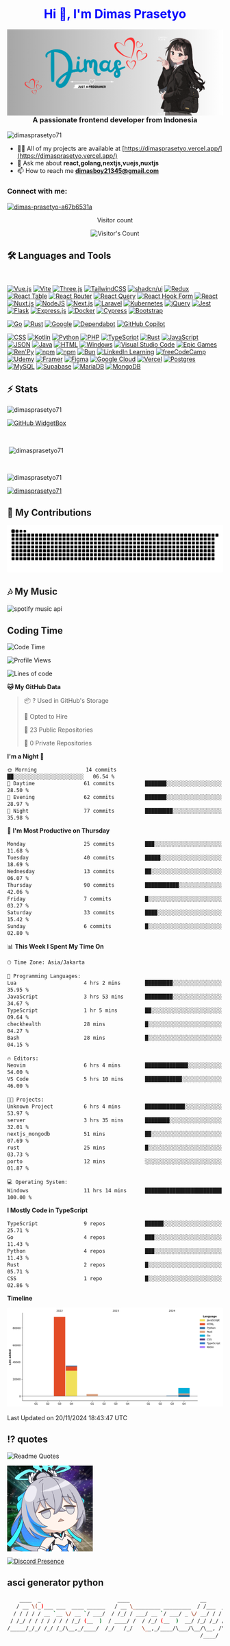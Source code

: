 <h1 style="color: blue;" align="center">Hi 👋, I'm Dimas Prasetyo</h1> 

<img align="right" src="/banner.png" alt="dimasprasetyo71" />
<h3 align="center">A passionate frontend developer from Indonesia</h3>

<p align="left"> <img src="https://komarev.com/ghpvc/?username=dimasprasetyo71&label=Profile%20views&color=0e75b6&style=flat" alt="dimasprasetyo71" /> </p>

- 👨‍💻 All of my projects are available at [https://dimasprasetyo.vercel.app/](https://dimasprasetyo.vercel.app/)
- 💬 Ask me about **react,golang,nextjs,vuejs,nuxtjs**
- 📫 How to reach me **dimasboy21345@gmail.com**

<h3 align="left">Connect with me:</h3>
<p align="left">
<a href="https://linkedin.com/in/dimas-prasetyo-a67b6531a" target="blank"><img align="center" src="https://raw.githubusercontent.com/rahuldkjain/github-profile-readme-generator/master/src/images/icons/Social/linked-in-alt.svg" alt="dimas-prasetyo-a67b6531a" height="30" width="40" /></a>
</p>
<div align="center"> 
  <p>Visitor count</p>
  <img src="https://profile-counter.glitch.me/dimasprasetyo71/count.svg" alt="Visitor's Count" />
</div>

## 🛠️ Languages and Tools

<br>

[![Vue.js](https://img.shields.io/badge/Vue.js-4FC08D?logo=vuedotjs&logoColor=fff)](#)
[![Vite](https://img.shields.io/badge/Vite-646CFF?logo=vite&logoColor=fff)](#)
[![Three.js](https://img.shields.io/badge/Three.js-000?logo=threedotjs&logoColor=fff)](#)
[![TailwindCSS](https://img.shields.io/badge/Tailwind%20CSS-%2338B2AC.svg?logo=tailwind-css&logoColor=white)](#)
[![shadcn/ui](https://img.shields.io/badge/shadcn%2Fui-000?logo=shadcnui&logoColor=fff)](#)
[![Redux](https://img.shields.io/badge/Redux-764ABC?logo=redux&logoColor=fff)](#)
[![React Table](https://img.shields.io/badge/React%20Table-FF4154?logo=reacttable&logoColor=fff)](#)
[![React Router](https://img.shields.io/badge/React_Router-CA4245?logo=react-router&logoColor=white)](#)
[![React Query](https://img.shields.io/badge/React%20Query-FF4154?logo=reactquery&logoColor=fff)](#)
[![React Hook Form](https://img.shields.io/badge/React%20Hook%20Form-EC5990?logo=reacthookform&logoColor=fff)](#)
[![React](https://img.shields.io/badge/React-%2320232a.svg?logo=react&logoColor=%2361DAFB)](#)
[![Nuxt.js](https://img.shields.io/badge/Nuxt.js-002E3B?logo=nuxtdotjs&logoColor=#00DC82)](#)
[![NodeJS](https://img.shields.io/badge/Node.js-6DA55F?logo=node.js&logoColor=white)](#)
[![Next.js](https://img.shields.io/badge/Next.js-black?logo=next.js&logoColor=white)](#)
[![Laravel](https://img.shields.io/badge/Laravel-%23FF2D20.svg?logo=laravel&logoColor=white)](#)
[![Kubernetes](https://img.shields.io/badge/Kubernetes-326CE5?logo=kubernetes&logoColor=fff)](#)
[![jQuery](https://img.shields.io/badge/jQuery-0769AD?logo=jquery&logoColor=fff)](#)
[![Jest](https://img.shields.io/badge/Jest-C21325?logo=jest&logoColor=fff)](#)
[![Flask](https://img.shields.io/badge/Flask-000?logo=flask&logoColor=fff)](#)
[![Express.js](https://img.shields.io/badge/Express.js-%23404d59.svg?logo=express&logoColor=%2361DAFB)](#)
[![Docker](https://img.shields.io/badge/Docker-2496ED?logo=docker&logoColor=fff)](#)
[![Cypress](https://img.shields.io/badge/Cypress-69D3A7?logo=cypress&logoColor=fff)](#)
[![Bootstrap](https://img.shields.io/badge/Bootstrap-7952B3?logo=bootstrap&logoColor=fff)](#)

[![Go](https://img.shields.io/badge/Go-%2300ADD8.svg?&logo=go&logoColor=white)](#)
[![Rust](https://img.shields.io/badge/Rust-%23000000.svg?e&logo=rust&logoColor=white)](#)
[![Google](https://img.shields.io/badge/Google-4285F4?logo=google&logoColor=white)](#)
[![Dependabot](https://img.shields.io/badge/Dependabot-025E8C?logo=dependabot&logoColor=fff)](#)
[![GitHub Copilot](https://img.shields.io/badge/GitHub%20Copilot-000?logo=githubcopilot&logoColor=fff)](#)

[![CSS](https://img.shields.io/badge/CSS-1572B6?logo=css3&logoColor=fff)](#)
[![Kotlin](https://img.shields.io/badge/Kotlin-%237F52FF.svg?logo=kotlin&logoColor=white)](#)
[![Python](https://img.shields.io/badge/Python-3776AB?logo=python&logoColor=fff)](#)
[![PHP](https://img.shields.io/badge/php-%23777BB4.svg?&logo=php&logoColor=white)](#)
[![TypeScript](https://img.shields.io/badge/TypeScript-3178C6?logo=typescript&logoColor=fff)](#)
[![Rust](https://img.shields.io/badge/Rust-%23000000.svg?e&logo=rust&logoColor=white)](#)
[![JavaScript](https://img.shields.io/badge/JavaScript-F7DF1E?logo=javascript&logoColor=000)](#)
[![JSON](https://img.shields.io/badge/JSON-000?logo=json&logoColor=fff)](#)
[![Java](https://img.shields.io/badge/Java-%23ED8B00.svg?logo=openjdk&logoColor=white)](#)
[![HTML](https://img.shields.io/badge/HTML-%23E34F26.svg?logo=html5&logoColor=white)](#)
[![Windows](https://custom-icon-badges.demolab.com/badge/Windows-0078D6?logo=windows11&logoColor=white)](#)
[![Visual Studio Code](https://custom-icon-badges.demolab.com/badge/Visual%20Studio%20Code-0078d7.svg?logo=vsc&logoColor=white)](#)
[![Epic Games](https://img.shields.io/badge/Epic%20Games-%23313131.svg?logo=epicgames&logoColor=white)](#)
[![Ren'Py](https://img.shields.io/badge/Ren'Py-FF7F7F?logo=Renpy&logoColor=fff)](#)
[![npm](https://img.shields.io/badge/npm-CB3837?logo=npm&logoColor=fff)](#)
[![npm](https://img.shields.io/badge/npm-CB3837?logo=npm&logoColor=fff)](#)
[![Bun](https://img.shields.io/badge/Bun-000?logo=bun&logoColor=fff)](#)
[![LinkedIn Learning](https://img.shields.io/badge/LinkedIn%20Learning-0A66C2?logo=linkedin&logoColor=fff)](#)
[![freeCodeCamp](https://img.shields.io/badge/freeCodeCamp-0A0A23?logo=freecodecamp&logoColor=fff)](#)
[![Udemy](https://img.shields.io/badge/Udemy-A435F0?logo=udemy&logoColor=fff)](#)
[![Framer](https://img.shields.io/badge/Framer-05F?logo=framer&logoColor=fff)](#)
[![Figma](https://img.shields.io/badge/Figma-F24E1E?logo=figma&logoColor=white)](#)
[![Google Cloud](https://img.shields.io/badge/Google%20Cloud-%234285F4.svg?logo=google-cloud&logoColor=white)](#)
[![Vercel](https://img.shields.io/badge/Vercel-%23000000.svg?logo=vercel&logoColor=white)](#)
[![Postgres](https://img.shields.io/badge/Postgres-%23316192.svg?logo=postgresql&logoColor=white)](#)
[![MySQL](https://img.shields.io/badge/MySQL-4479A1?logo=mysql&logoColor=fff)](#)
[![Supabase](https://img.shields.io/badge/Supabase-3FCF8E?logo=supabase&logoColor=fff)](#)
[![MariaDB](https://img.shields.io/badge/MariaDB-003545?logo=mariadb&logoColor=white)](#)
[![MongoDB](https://img.shields.io/badge/MongoDB-%234ea94b.svg?logo=mongodb&logoColor=white)](#)


## ⚡️ Stats

<img align="center" src="https://github-readme-streak-stats.herokuapp.com/user=dimasprasetyo71&background=45%2CEBEBEB%2C135DEB&border=EB0000&ring=2580EB&sideLabels=EB2525&fire=04EBD5" alt="dimasprasetyo71" />

[![GitHub WidgetBox](https://github-widgetbox.vercel.app/api/profile?username=dimasprasetyo71&data=followers,repositories,stars,commits&theme=nautilus)](https://github.com/Jurredr/github-widgetbox)

<br>


<p>&nbsp;<img align="center" src="https://bad-apple-github-readme.vercel.app/api?show_bg=1&show_icons=true&locale=id&username=dimasprasetyo71" alt="dimasprasetyo71" /></p>

<br>

<p><img align="center" src="https://github-readme-stats.vercel.app/api/top-langs?username=dimasprasetyo71&show_icons=true&locale=en&layout=compact&theme=radical" alt="dimasprasetyo71" /></p>

<p align="left"> <a href="https://github.com/ryo-ma/github-profile-trophy"><img src="https://github-profile-trophy.vercel.app/?username=dimasprasetyo71" alt="dimasprasetyo71" /></a> </p>

## 🐍 My Contributions

<div align="center">
  <picture>
    <source media="(prefers-color-scheme: dark)" srcset="https://raw.githubusercontent.com/dimasprasetyo71/dimasprasetyo71/output/github-contribution-grid-snake-dark.svg" />
    <source media="(prefers-color-scheme: light)" srcset="https://raw.githubusercontent.com/dimasprasetyo71/dimasprasetyo71/output/github-contribution-grid-snake.svg" />
    <img alt="github-snake" src="https://raw.githubusercontent.com/dimasprasetyo71/dimasprasetyo71/output/github-contribution-grid-snake.svg" />
  </picture>
</div>

## 🎶 My Music

<img align="center" alt="spotify music api" src="https://spotify-github-profile.kittinanx.com/api/view.svg?uid=31dysviqtjlfxwb3o67jca4ykiq4&redirect=true][https://spotify-github-profile.kittinanx.com/api/view.svg?uid=31dysviqtjlfxwb3o67jca4ykiq4&cover_image=true&theme=default&show_offline=true&background_color=121212&interchange=true&bar_color=2ef1ff&bar_color_cover=false)"/>


## Coding Time
<!--START_SECTION:waka-->
![Code Time](http://img.shields.io/badge/Code%20Time-29%20hrs%206%20mins-blue)

![Profile Views](http://img.shields.io/badge/Profile%20Views-509-blue)

![Lines of code](https://img.shields.io/badge/From%20Hello%20World%20I%27ve%20Written-141.0%20thousand%20lines%20of%20code-blue)

**🐱 My GitHub Data** 

> 📦 ? Used in GitHub's Storage 
 > 
> 💼 Opted to Hire
 > 
> 📜 23 Public Repositories 
 > 
> 🔑 0 Private Repositories 
 > 
**I'm a Night 🦉** 

```text
🌞 Morning                14 commits          ██░░░░░░░░░░░░░░░░░░░░░░░   06.54 % 
🌆 Daytime                61 commits          ███████░░░░░░░░░░░░░░░░░░   28.50 % 
🌃 Evening                62 commits          ███████░░░░░░░░░░░░░░░░░░   28.97 % 
🌙 Night                  77 commits          █████████░░░░░░░░░░░░░░░░   35.98 % 
```
📅 **I'm Most Productive on Thursday** 

```text
Monday                   25 commits          ███░░░░░░░░░░░░░░░░░░░░░░   11.68 % 
Tuesday                  40 commits          █████░░░░░░░░░░░░░░░░░░░░   18.69 % 
Wednesday                13 commits          ██░░░░░░░░░░░░░░░░░░░░░░░   06.07 % 
Thursday                 90 commits          ███████████░░░░░░░░░░░░░░   42.06 % 
Friday                   7 commits           █░░░░░░░░░░░░░░░░░░░░░░░░   03.27 % 
Saturday                 33 commits          ████░░░░░░░░░░░░░░░░░░░░░   15.42 % 
Sunday                   6 commits           █░░░░░░░░░░░░░░░░░░░░░░░░   02.80 % 
```


📊 **This Week I Spent My Time On** 

```text
🕑︎ Time Zone: Asia/Jakarta

💬 Programming Languages: 
Lua                      4 hrs 2 mins        █████████░░░░░░░░░░░░░░░░   35.95 % 
JavaScript               3 hrs 53 mins       █████████░░░░░░░░░░░░░░░░   34.67 % 
TypeScript               1 hr 5 mins         ██░░░░░░░░░░░░░░░░░░░░░░░   09.64 % 
checkhealth              28 mins             █░░░░░░░░░░░░░░░░░░░░░░░░   04.27 % 
Bash                     28 mins             █░░░░░░░░░░░░░░░░░░░░░░░░   04.15 % 

🔥 Editors: 
Neovim                   6 hrs 4 mins        ██████████████░░░░░░░░░░░   54.00 % 
VS Code                  5 hrs 10 mins       ████████████░░░░░░░░░░░░░   46.00 % 

🐱‍💻 Projects: 
Unknown Project          6 hrs 4 mins        █████████████░░░░░░░░░░░░   53.97 % 
server                   3 hrs 35 mins       ████████░░░░░░░░░░░░░░░░░   32.01 % 
nextjs_mongodb           51 mins             ██░░░░░░░░░░░░░░░░░░░░░░░   07.69 % 
rust                     25 mins             █░░░░░░░░░░░░░░░░░░░░░░░░   03.73 % 
porto                    12 mins             ░░░░░░░░░░░░░░░░░░░░░░░░░   01.87 % 

💻 Operating System: 
Windows                  11 hrs 14 mins      █████████████████████████   100.00 % 
```

**I Mostly Code in TypeScript** 

```text
TypeScript               9 repos             ██████░░░░░░░░░░░░░░░░░░░   25.71 % 
Go                       4 repos             ███░░░░░░░░░░░░░░░░░░░░░░   11.43 % 
Python                   4 repos             ███░░░░░░░░░░░░░░░░░░░░░░   11.43 % 
Rust                     2 repos             █░░░░░░░░░░░░░░░░░░░░░░░░   05.71 % 
CSS                      1 repo              █░░░░░░░░░░░░░░░░░░░░░░░░   02.86 % 
```



**Timeline**

![Lines of Code chart](https://raw.githubusercontent.com/Dimasprasetyo71/Dimasprasetyo71/vercel/assets/bar_graph.png)


 Last Updated on 20/11/2024 18:43:47 UTC
<!--END_SECTION:waka-->

## ⁉️ quotes
![Readme Quotes](https://quotes-github-readme.vercel.app/api?type=horizontal?theme=catppuccin_mocha?quote=YourQuot)

<img align="center" width="200" height="200" src="/bronya-honkai-impact.gif" alt="dimasprasetyo71" />

[![Discord Presence](https://lanyard.cnrad.dev/api/1177955196140257380)](https://discord.com/users/1177955196140257380)

## asci generator python
```sh
    ____  _                         ____                       __            
   / __ \(_)___ ___  ____ ______   / __ \_________ _________  / /___  ______ 
  / / / / / __ `__ \/ __ `/ ___/  / /_/ / ___/ __ `/ ___/ _ \/ __/ / / / __ \
 / /_/ / / / / / / / /_/ (__  )  / ____/ /  / /_/ (__  )  __/ /_/ /_/ / /_/ /
/_____/_/_/ /_/ /_/\__,_/____/  /_/   /_/   \__,_/____/\___/\__/\__, /\____/ 
                                                               /____/        
```



